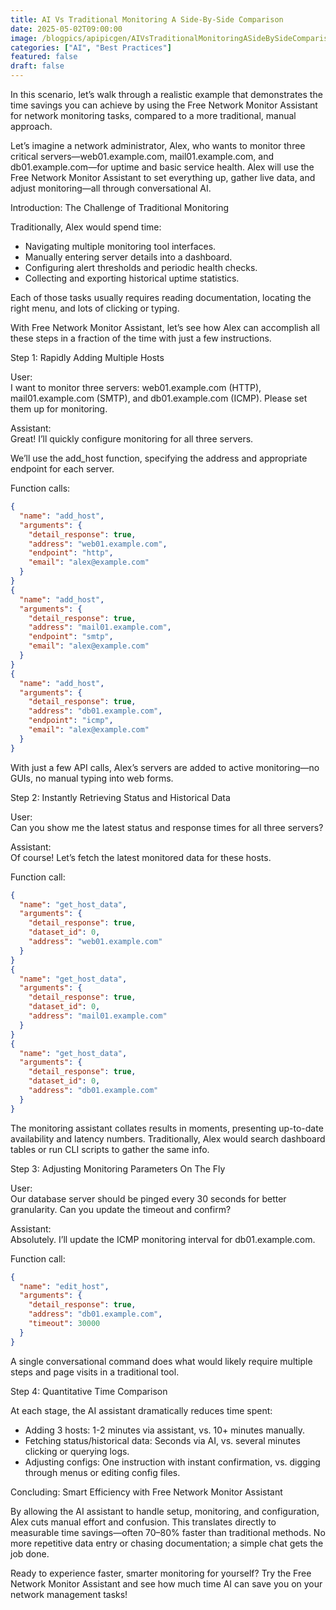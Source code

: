 ```yaml
---
title: AI Vs Traditional Monitoring A Side-By-Side Comparison
date: 2025-05-02T09:00:00
image: /blogpics/apipicgen/AIVsTraditionalMonitoringASideBySideComparison-9P2FKRDEP3.jpg
categories: ["AI", "Best Practices"]
featured: false
draft: false
---
```

In this scenario, let’s walk through a realistic example that demonstrates the time savings you can achieve by using the Free Network Monitor Assistant for network monitoring tasks, compared to a more traditional, manual approach.

Let’s imagine a network administrator, Alex, who wants to monitor three critical servers—web01.example.com, mail01.example.com, and db01.example.com—for uptime and basic service health. Alex will use the Free Network Monitor Assistant to set everything up, gather live data, and adjust monitoring—all through conversational AI.

Introduction: The Challenge of Traditional Monitoring

Traditionally, Alex would spend time:
- Navigating multiple monitoring tool interfaces.
- Manually entering server details into a dashboard.
- Configuring alert thresholds and periodic health checks.
- Collecting and exporting historical uptime statistics.

Each of those tasks usually requires reading documentation, locating the right menu, and lots of clicking or typing.

With Free Network Monitor Assistant, let’s see how Alex can accomplish all these steps in a fraction of the time with just a few instructions.

Step 1: Rapidly Adding Multiple Hosts

User:  
I want to monitor three servers: web01.example.com (HTTP), mail01.example.com (SMTP), and db01.example.com (ICMP). Please set them up for monitoring.

Assistant:  
Great! I’ll quickly configure monitoring for all three servers.

We’ll use the add_host function, specifying the address and appropriate endpoint for each server.

Function calls:
```json
{
  "name": "add_host",
  "arguments": {
    "detail_response": true,
    "address": "web01.example.com",
    "endpoint": "http",
    "email": "alex@example.com"
  }
}
{
  "name": "add_host",
  "arguments": {
    "detail_response": true,
    "address": "mail01.example.com",
    "endpoint": "smtp",
    "email": "alex@example.com"
  }
}
{
  "name": "add_host",
  "arguments": {
    "detail_response": true,
    "address": "db01.example.com",
    "endpoint": "icmp",
    "email": "alex@example.com"
  }
}
```
With just a few API calls, Alex’s servers are added to active monitoring—no GUIs, no manual typing into web forms.

Step 2: Instantly Retrieving Status and Historical Data

User:  
Can you show me the latest status and response times for all three servers?

Assistant:  
Of course! Let’s fetch the latest monitored data for these hosts.

Function call:
```json
{
  "name": "get_host_data",
  "arguments": {
    "detail_response": true,
    "dataset_id": 0,
    "address": "web01.example.com"
  }
}
{
  "name": "get_host_data",
  "arguments": {
    "detail_response": true,
    "dataset_id": 0,
    "address": "mail01.example.com"
  }
}
{
  "name": "get_host_data",
  "arguments": {
    "detail_response": true,
    "dataset_id": 0,
    "address": "db01.example.com"
  }
}
```
The monitoring assistant collates results in moments, presenting up-to-date availability and latency numbers. Traditionally, Alex would search dashboard tables or run CLI scripts to gather the same info.

Step 3: Adjusting Monitoring Parameters On The Fly

User:  
Our database server should be pinged every 30 seconds for better granularity. Can you update the timeout and confirm?

Assistant:  
Absolutely. I’ll update the ICMP monitoring interval for db01.example.com.

Function call:
```json
{
  "name": "edit_host",
  "arguments": {
    "detail_response": true,
    "address": "db01.example.com",
    "timeout": 30000
  }
}
```
A single conversational command does what would likely require multiple steps and page visits in a traditional tool.

Step 4: Quantitative Time Comparison

At each stage, the AI assistant dramatically reduces time spent:
- Adding 3 hosts: 1-2 minutes via assistant, vs. 10+ minutes manually.
- Fetching status/historical data: Seconds via AI, vs. several minutes clicking or querying logs.
- Adjusting configs: One instruction with instant confirmation, vs. digging through menus or editing config files.

Concluding: Smart Efficiency with Free Network Monitor Assistant

By allowing the AI assistant to handle setup, monitoring, and configuration, Alex cuts manual effort and confusion. This translates directly to measurable time savings—often 70–80% faster than traditional methods. No more repetitive data entry or chasing documentation; a simple chat gets the job done.

Ready to experience faster, smarter monitoring for yourself? Try the Free Network Monitor Assistant and see how much time AI can save you on your network management tasks!
